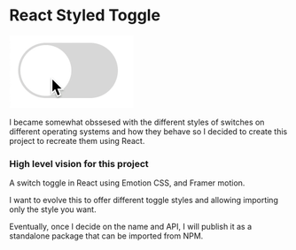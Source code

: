# React Styled Toggle

![Demo](demo.gif)

I became somewhat obssesed with the different styles of switches on different
operating systems and how they behave so I decided to create this project to
recreate them using React.

### High level vision for this project

A switch toggle in React using Emotion CSS, and Framer motion.

I want to evolve this to offer different toggle styles and allowing importing
only the style you want.

Eventually, once I decide on the name and API, I will publish it as a standalone
package that can be imported from NPM.
